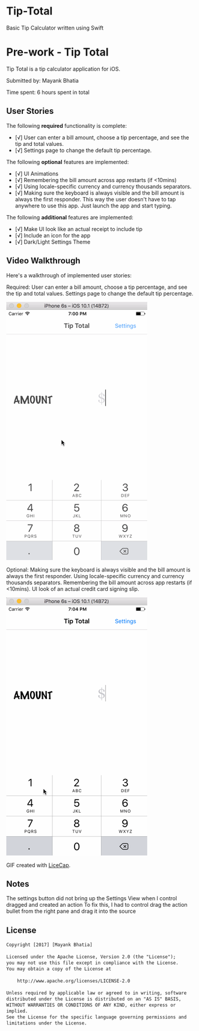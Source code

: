 # Tip-Total
Basic Tip Calculator written using Swift 

# Pre-work - Tip Total

Tip Total is a tip calculator application for iOS.

Submitted by: Mayank Bhatia

Time spent: 6 hours spent in total

## User Stories

The following **required** functionality is complete:

* [√] User can enter a bill amount, choose a tip percentage, and see the tip and total values.
* [√] Settings page to change the default tip percentage.

The following **optional** features are implemented:
* [√] UI Animations
* [√] Remembering the bill amount across app restarts (if <10mins)
* [√] Using locale-specific currency and currency thousands separators.
* [√] Making sure the keyboard is always visible and the bill amount is always the first responder. This way the user doesn't have to tap anywhere to use this app. Just launch the app and start typing.

The following **additional** features are implemented:

* [√] Make UI look like an actual receipt to include tip
* [√] Include an icon for the app
* [√] Dark/Light Settings Theme


## Video Walkthrough 

Here's a walkthrough of implemented user stories:

Required:
User can enter a bill amount, choose a tip percentage, and see the tip and total values.
Settings page to change the default tip percentage.

<img src='https://github.com/mayankbhatia/Tip-Total/blob/master/Bill%20Amount%20%2B%20Settings%20%2B%20Animations.gif' title='Video Walkthrough [Required]' width='' alt='Video Walkthrough [Required]' />

Optional:
Making sure the keyboard is always visible and the bill amount is always the first responder.
Using locale-specific currency and currency thousands separators.
Remembering the bill amount across app restarts (if <10mins).
UI look of an actual credit card signing slip.

<img src='https://github.com/mayankbhatia/Tip-Total/blob/master/Locale%20Currency%20%2B%20Save%20Across%20Restarts%20%2B%20Icon.gif' title='Video Walkthrough [Optional]' width='' alt='Video Walkthrough [Optional]' />

GIF created with [LiceCap](http://www.cockos.com/licecap/).

## Notes

The settings button did not bring up the Settings View when I control dragged and created an action
To fix this, I had to control drag the action bullet from the right pane and drag it into the source

## License

    Copyright [2017] [Mayank Bhatia]

    Licensed under the Apache License, Version 2.0 (the "License");
    you may not use this file except in compliance with the License.
    You may obtain a copy of the License at

        http://www.apache.org/licenses/LICENSE-2.0

    Unless required by applicable law or agreed to in writing, software
    distributed under the License is distributed on an "AS IS" BASIS,
    WITHOUT WARRANTIES OR CONDITIONS OF ANY KIND, either express or implied.
    See the License for the specific language governing permissions and
    limitations under the License.
